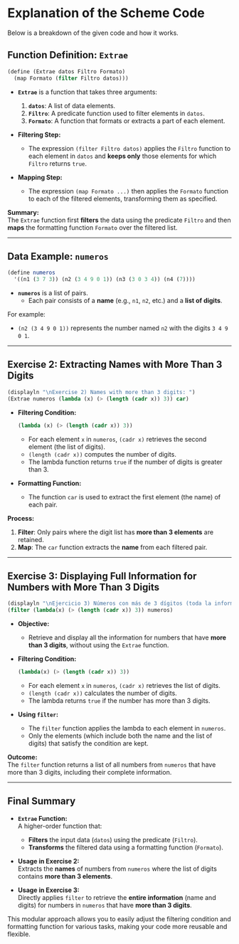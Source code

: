 # Explanation of the Scheme Code

Below is a breakdown of the given code and how it works.

## Function Definition: `Extrae`

```scheme
(define (Extrae datos Filtro Formato)
  (map Formato (filter Filtro datos)))
```

- **`Extrae`** is a function that takes three arguments:
  1. **`datos`**: A list of data elements.
  2. **`Filtro`**: A predicate function used to filter elements in `datos`.
  3. **`Formato`**: A function that formats or extracts a part of each element.
  
- **Filtering Step:**
  - The expression `(filter Filtro datos)` applies the `Filtro` function to each element in `datos` and **keeps only** those elements for which `Filtro` returns `true`.

- **Mapping Step:**
  - The expression `(map Formato ...)` then applies the `Formato` function to each of the filtered elements, transforming them as specified.

**Summary:**  
The `Extrae` function first **filters** the data using the predicate `Filtro` and then **maps** the formatting function `Formato` over the filtered list.

---

## Data Example: `numeros`

```scheme
(define numeros
  '((n1 (3 7 3)) (n2 (3 4 9 0 1)) (n3 (3 0 3 4)) (n4 (7))))
```

- **`numeros`** is a list of pairs.
  - Each pair consists of a **name** (e.g., `n1`, `n2`, etc.) and a **list of digits**.
  
For example:
- `(n2 (3 4 9 0 1))` represents the number named `n2` with the digits `3 4 9 0 1`.

---

## Exercise 2: Extracting Names with More Than 3 Digits

```scheme
(displayln "\nExercise 2) Names with more than 3 digits: ")
(Extrae numeros (lambda (x) (> (length (cadr x)) 3)) car)
```

- **Filtering Condition:**
  ```scheme
  (lambda (x) (> (length (cadr x)) 3))
  ```
  - For each element `x` in `numeros`, `(cadr x)` retrieves the second element (the list of digits).
  - `(length (cadr x))` computes the number of digits.
  - The lambda function returns `true` if the number of digits is greater than 3.

- **Formatting Function:**
  - The function `car` is used to extract the first element (the name) of each pair.

**Process:**
1. **Filter**: Only pairs where the digit list has **more than 3 elements** are retained.
2. **Map**: The `car` function extracts the **name** from each filtered pair.

---

## Exercise 3: Displaying Full Information for Numbers with More Than 3 Digits

```scheme
(displayln "\nEjercicio 3) Números con más de 3 dígitos (toda la información): ")
(filter (lambda(x) (> (length (cadr x)) 3)) numeros)
```

- **Objective:**
  - Retrieve and display all the information for numbers that have **more than 3 digits**, without using the `Extrae` function.

- **Filtering Condition:**
  ```scheme
  (lambda(x) (> (length (cadr x)) 3))
  ```
  - For each element `x` in `numeros`, `(cadr x)` retrieves the list of digits.
  - `(length (cadr x))` calculates the number of digits.
  - The lambda returns `true` if the number has more than 3 digits.

- **Using `filter`:**
  - The `filter` function applies the lambda to each element in `numeros`.
  - Only the elements (which include both the name and the list of digits) that satisfy the condition are kept.
  
**Outcome:**  
The `filter` function returns a list of all numbers from `numeros` that have more than 3 digits, including their complete information.

---

## Final Summary

- **`Extrae` Function:**  
  A higher-order function that:
  - **Filters** the input data (`datos`) using the predicate (`Filtro`).
  - **Transforms** the filtered data using a formatting function (`Formato`).

- **Usage in Exercise 2:**  
  Extracts the **names** of numbers from `numeros` where the list of digits contains **more than 3 elements**.

- **Usage in Exercise 3:**  
  Directly applies `filter` to retrieve the **entire information** (name and digits) for numbers in `numeros` that have **more than 3 digits**.

This modular approach allows you to easily adjust the filtering condition and formatting function for various tasks, making your code more reusable and flexible.
